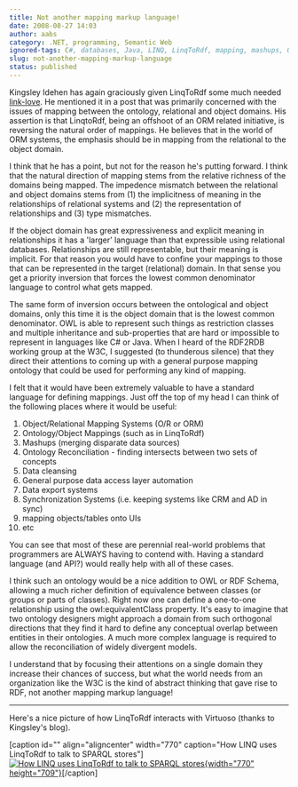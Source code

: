 ```yaml
---
title: Not another mapping markup language!
date: 2008-08-27 14:03
author: aabs
category: .NET, programming, Semantic Web
ignored-tags: C#, databases, Java, LINQ, LinqToRdf, mapping, mashups, ORM, RDB2RDF, SemanticWeb, semweb, web3.0
slug: not-another-mapping-markup-language
status: published
---
```


Kingsley Idehen has again graciously given LinqToRdf some much needed [link-love](http://kidehen.typepad.com/kingsley_idehens_typepad/2008/08/virtuoso-linked.html). He mentioned it in a post that was primarily concerned with the issues of mapping between the ontology, relational and object domains. His assertion is that LinqtoRdf, being an offshoot of an ORM related initiative, is reversing the natural order of mappings. He believes that in the world of ORM systems, the emphasis should be in mapping from the relational to the object domain.

I think that he has a point, but not for the reason he's putting forward. I think that the natural direction of mapping stems from the relative richness of the domains being mapped. The impedence mismatch between the relational and object domains stems from (1) the implicitness of meaning in the relationships of relational systems and (2) the representation of relationships and (3) type mismatches.

If the object domain has great expressiveness and explicit meaning in relationships it has a 'larger' language than that expressible using relational databases. Relationships are still representable, but their meaning is implicit. For that reason you would have to confine your mappings to those that can be represented in the target (relational) domain. In that sense you get a priority inversion that forces the lowest common denominator language to control what gets mapped.

The same form of inversion occurs between the ontological and object domains, only this time it is the object domain that is the lowest common denominator. OWL is able to represent such things as restriction classes and multiple inheritance and sub-properties that are hard or impossible to represent in languages like C\# or Java. When I heard of the RDF2RDB working group at the W3C, I suggested (to thunderous silence) that they direct their attentions to coming up with a general purpose mapping ontology that could be used for performing any kind of mapping.

I felt that it would have been extremely valuable to have a standard language for defining mappings. Just off the top of my head I can think of the following places where it would be useful:

1.  Object/Relational Mapping Systems (O/R or ORM)
2.  Ontology/Object Mappings (such as in LinqToRdf)
3.  Mashups (merging disparate data sources)
4.  Ontology Reconciliation - finding intersects between two sets of concepts
5.  Data cleansing
6.  General purpose data access layer automation
7.  Data export systems
8.  Synchronization Systems (i.e. keeping systems like CRM and AD in sync)
9.  mapping objects/tables onto UIs
10. etc

You can see that most of these are perennial real-world problems that programmers are ALWAYS having to contend with. Having a standard language (and API?) would really help with all of these cases.

I think such an ontology would be a nice addition to OWL or RDF Schema, allowing a much richer definition of equivalence between classes (or groups or parts of classes). Right now one can define a one-to-one relationship using the owl:equivalentClass property. It's easy to imagine that two ontology designers might approach a domain from such orthogonal directions that they find it hard to define any conceptual overlap between entities in their ontologies. A much more complex language is required to allow the reconciliation of widely divergent models.

I understand that by focusing their attentions on a single domain they increase their chances of success, but what the world needs from an organization like the W3C is the kind of abstract thinking that gave rise to RDF, not another mapping markup language!

------------------------------------------------------------------------

Here's a nice picture of how LinqToRdf interacts with Virtuoso (thanks to Kingsley's blog).

\[caption id="" align="aligncenter" width="770" caption="How LINQ uses LinqToRdf to talk to SPARQL stores"\][![How LINQ uses LinqToRdf to talk to SPARQL stores](http://virtuoso.openlinksw.com/Whitepapers/html/linqtordf/linqtordf2.png){width="770" height="709"}](http://kidehen.typepad.com/kingsley_idehens_typepad/2008/08/virtuoso-linked.html)\[/caption\]
